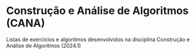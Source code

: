 # Construção e Análise de Algoritmos (CANA)

Listas de exercícios e algoritmos desenvolvidos na disciplina Construção e Análise de Algoritmos (2024.1)